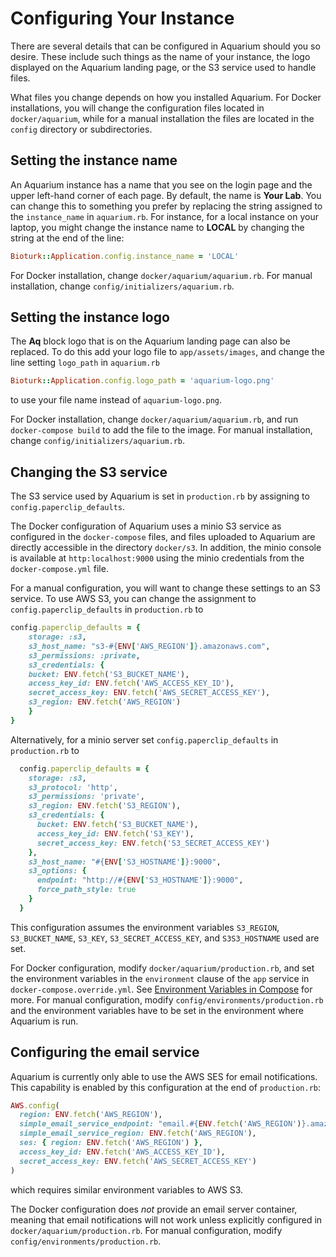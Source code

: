 # Configuring Your Instance

There are several details that can be configured in Aquarium should you so desire.
These include such things as the name of your instance, the logo displayed on the Aquarium landing page, or the S3 service used to handle files.

What files you change depends on how you installed Aquarium.
For Docker installations, you will change the configuration files located in `docker/aquarium`, while for a manual installation the files are located in the `config` directory or subdirectories.

## Setting the instance name

An Aquarium instance has a name that you see on the login page and the upper left-hand corner of each page.
By default, the name is **Your Lab**.
You can change this to something you prefer by replacing the string assigned to the `instance_name` in `aquarium.rb`.
For instance, for a local instance on your laptop, you might change the instance name to **LOCAL** by changing the string at the end of the line:

```ruby
Bioturk::Application.config.instance_name = 'LOCAL'
```

For Docker installation, change `docker/aquarium/aquarium.rb`.
For manual installation, change `config/initializers/aquarium.rb`.

## Setting the instance logo

The **Aq** block logo that is on the Aquarium landing page can also be replaced.
To do this add your logo file to `app/assets/images`, and change the line setting `logo_path` in `aquarium.rb`

```ruby
Bioturk::Application.config.logo_path = 'aquarium-logo.png'
```

to use your file name instead of `aquarium-logo.png`.

For Docker installation, change `docker/aquarium/aquarium.rb`, and run `docker-compose build` to add the file to the image.
For manual installation, change `config/initializers/aquarium.rb`.

## Changing the S3 service

The S3 service used by Aquarium is set in `production.rb` by assigning to `config.paperclip_defaults`.

The Docker configuration of Aquarium uses a minio S3 service as configured in the `docker-compose` files, and files uploaded to Aquarium are directly accessible in the directory `docker/s3`.
In addition, the minio console is available at `http:localhost:9000` using the minio credentials from the `docker-compose.yml` file.

For a manual configuration, you will want to change these settings to an S3 service.
To use AWS S3, you can change the assignment to `config.paperclip_defaults` in `production.rb` to

```ruby
config.paperclip_defaults = {
    storage: :s3,
    s3_host_name: "s3-#{ENV['AWS_REGION']}.amazonaws.com",
    s3_permissions: :private,
    s3_credentials: {
    bucket: ENV.fetch('S3_BUCKET_NAME'),
    access_key_id: ENV.fetch('AWS_ACCESS_KEY_ID'),
    secret_access_key: ENV.fetch('AWS_SECRET_ACCESS_KEY'),
    s3_region: ENV.fetch('AWS_REGION')
    }
}
```

Alternatively, for a minio server set `config.paperclip_defaults` in `production.rb` to

```ruby
  config.paperclip_defaults = {
    storage: :s3,
    s3_protocol: 'http',
    s3_permissions: 'private',
    s3_region: ENV.fetch('S3_REGION'),
    s3_credentials: {
      bucket: ENV.fetch('S3_BUCKET_NAME'),
      access_key_id: ENV.fetch('S3_KEY'),
      secret_access_key: ENV.fetch('S3_SECRET_ACCESS_KEY')
    },
    s3_host_name: "#{ENV['S3_HOSTNAME']}:9000",
    s3_options: {
      endpoint: "http://#{ENV['S3_HOSTNAME']}:9000",
      force_path_style: true
    }
  }
  ```

This configuration assumes the environment variables `S3_REGION`, `S3_BUCKET_NAME`, `S3_KEY`,
`S3_SECRET_ACCESS_KEY`, and `S3S3_HOSTNAME` used are set.

For Docker configuration, modify `docker/aquarium/production.rb`, and set the environment variables in the `environment` clause of the `app` service in `docker-compose.override.yml`.
See [Environment Variables in Compose](https://docs.docker.com/compose/environment-variables/) for more.
For manual configuration, modify `config/environments/production.rb` and the environment variables have to be set in the environment where Aquarium is run.

## Configuring the email service

Aquarium is currently only able to use the AWS SES for email notifications.
This capability is enabled by this configuration at the end of `production.rb`:

```ruby
AWS.config(
  region: ENV.fetch('AWS_REGION'),
  simple_email_service_endpoint: "email.#{ENV.fetch('AWS_REGION')}.amazonaws.com",
  simple_email_service_region: ENV.fetch('AWS_REGION'),
  ses: { region: ENV.fetch('AWS_REGION') },
  access_key_id: ENV.fetch('AWS_ACCESS_KEY_ID'),
  secret_access_key: ENV.fetch('AWS_SECRET_ACCESS_KEY')
)
```

which requires similar environment variables to AWS S3.

The Docker configuration does _not_ provide an email server container, meaning that email notifications will not work unless explicitly configured in `docker/aquarium/production.rb`.
For manual configuration, modify `config/environments/production.rb`.
